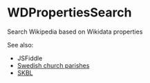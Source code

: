 # WDPropertiesSearch
Search Wikipedia based on Wikidata properties

See also:
* JSFiddle
* [Swedish church parishes](https://jsfiddle.net/salgo60/2qut3yxj/embedded/result/)
* [SKBL](https://jsfiddle.net/salgo60/wkrug0bL/embedded/result/)
